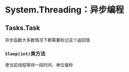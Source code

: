 # System.Threading：异步编程
<p id="rSqYSVs3g5QQ2nr1FnWxUK">

## Tasks.Task

</p>


<p id="xj2zJ8Fm15tk5g76FHpo1H">



</p>


<p id="35F8QgqLM2VbNsyciQsJhL">

异步函数大多数情况下都需要标记这个返回值

</p>


<p id="tiqu1yS6W5ymQhjZFTSvGn">

### `Sleep(int)`类方法

</p>


<p id="dzxTKjruRRN4QYSvCSuMsf">

使当前线程等待一段时间，单位毫秒

</p>


<p id="sNgXkfJnipAJT4EPQH7139">



</p>


